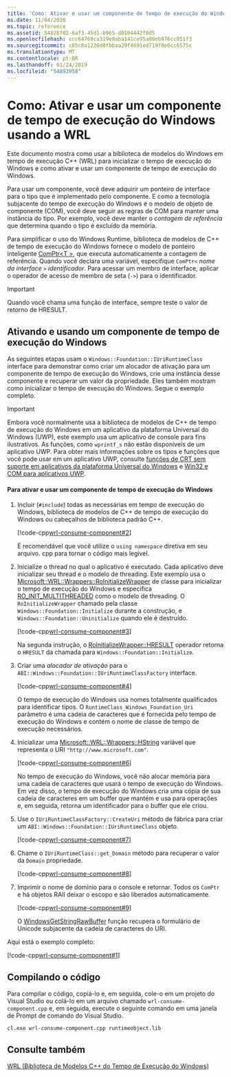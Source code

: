```yaml
---
title: 'Como: Ativar e usar um componente de tempo de execução do Windows usando a WRL'
ms.date: 11/04/2016
ms.topic: reference
ms.assetid: 54828f02-6af3-45d1-b965-d0104442f8d5
ms.openlocfilehash: ccc64769ca319e8aba141ce95a00eb876cc051f3
ms.sourcegitcommit: c85c8a1226d8fbbaa29f4691ed719f8e6cc6575c
ms.translationtype: MT
ms.contentlocale: pt-BR
ms.lasthandoff: 01/24/2019
ms.locfileid: "54893958"
---
```

# <a name="how-to-activate-and-use-a-windows-runtime-component-using-wrl"></a>Como: Ativar e usar um componente de tempo de execução do Windows usando a WRL

Este documento mostra como usar a biblioteca de modelos do Windows em tempo de execução C++ (WRL) para inicializar o tempo de execução do Windows e como ativar e usar um componente de tempo de execução do Windows.

Para usar um componente, você deve adquirir um ponteiro de interface para o tipo que é implementado pelo componente. E como a tecnologia subjacente do tempo de execução do Windows é o modelo de objeto de componente (COM), você deve seguir as regras de COM para manter uma instância do tipo. Por exemplo, você deve manter o *contagem de referência* que determina quando o tipo é excluído da memória.

Para simplificar o uso do Windows Runtime, biblioteca de modelos de C++ de tempo de execução do Windows fornece o modelo de ponteiro inteligente [ComPtr\<T >](comptr-class.md), que executa automaticamente a contagem de referência. Quando você declara uma variável, especifique `ComPtr<` *nome da interface* `>` *identificador*. Para acessar um membro de interface, aplicar o operador de acesso de membro de seta (`->`) para o identificador.

> [!IMPORTANT]
> Quando você chama uma função de interface, sempre teste o valor de retorno de HRESULT.

## <a name="activating-and-using-a-windows-runtime-component"></a>Ativando e usando um componente de tempo de execução do Windows

As seguintes etapas usam o `Windows::Foundation::IUriRuntimeClass` interface para demonstrar como criar um alocador de ativação para um componente de tempo de execução do Windows, crie uma instância desse componente e recuperar um valor da propriedade. Eles também mostram como inicializar o tempo de execução do Windows. Segue o exemplo completo.

> [!IMPORTANT]
> Embora você normalmente usa a biblioteca de modelos de C++ de tempo de execução do Windows em um aplicativo da plataforma Universal do Windows (UWP), este exemplo usa um aplicativo de console para fins ilustrativos. As funções, como `wprintf_s` não estão disponíveis de um aplicativo UWP. Para obter mais informações sobre os tipos e funções que você pode usar em um aplicativo UWP, consulte [funções de CRT sem suporte em aplicativos da plataforma Universal do Windows](../../cppcx/crt-functions-not-supported-in-universal-windows-platform-apps.md) e [Win32 e COM para aplicativos UWP](/uwp/win32-and-com/win32-and-com-for-uwp-apps).

#### <a name="to-activate-and-use-a-windows-runtime-component"></a>Para ativar e usar um componente de tempo de execução do Windows

1. Incluir (`#include`) todas as necessárias em tempo de execução do Windows, biblioteca de modelos de C++ de tempo de execução do Windows ou cabeçalhos de biblioteca padrão C++.

   [!code-cpp[wrl-consume-component#2](../codesnippet/CPP/how-to-activate-and-use-a-windows-runtime-component-using-wrl_1.cpp)]

   É recomendável que você utilize o `using namespace` diretiva em seu arquivo. cpp para tornar o código mais legível.

2. Inicialize o thread no qual o aplicativo é executado. Cada aplicativo deve inicializar seu thread e o modelo de threading. Este exemplo usa o [Microsoft::WRL::Wrappers::RoInitializeWrapper](roinitializewrapper-class.md) de classe para inicializar o tempo de execução do Windows e especifica [RO_INIT_MULTITHREADED](/windows/desktop/api/roapi/ne-roapi-ro_init_type) como o modelo de threading. O `RoInitializeWrapper` chamado pela classe `Windows::Foundation::Initialize` durante a construção, e `Windows::Foundation::Uninitialize` quando ele é destruído.

   [!code-cpp[wrl-consume-component#3](../codesnippet/CPP/how-to-activate-and-use-a-windows-runtime-component-using-wrl_2.cpp)]

   Na segunda instrução, o [RoInitializeWrapper::HRESULT](roinitializewrapper-class.md#hresult) operador retorna o `HRESULT` da chamada para `Windows::Foundation::Initialize`.

3. Criar uma *alocador de ativação* para o `ABI::Windows::Foundation::IUriRuntimeClassFactory` interface.

   [!code-cpp[wrl-consume-component#4](../codesnippet/CPP/how-to-activate-and-use-a-windows-runtime-component-using-wrl_3.cpp)]

   O tempo de execução do Windows usa nomes totalmente qualificados para identificar tipos. O `RuntimeClass_Windows_Foundation_Uri` parâmetro é uma cadeia de caracteres que é fornecida pelo tempo de execução do Windows e contém o nome de classe de tempo de execução necessários.

4. Inicializar uma [Microsoft::WRL::Wrappers::HString](hstring-class.md) variável que representa o URI `"http://www.microsoft.com"`.

   [!code-cpp[wrl-consume-component#6](../codesnippet/CPP/how-to-activate-and-use-a-windows-runtime-component-using-wrl_4.cpp)]

   No tempo de execução do Windows, você não alocar memória para uma cadeia de caracteres que usará o tempo de execução do Windows. Em vez disso, o tempo de execução do Windows cria uma cópia de sua cadeia de caracteres em um buffer que mantém e usa para operações e, em seguida, retorna um identificador para o buffer que ele criou.

5. Use o `IUriRuntimeClassFactory::CreateUri` método de fábrica para criar um `ABI::Windows::Foundation::IUriRuntimeClass` objeto.

   [!code-cpp[wrl-consume-component#7](../codesnippet/CPP/how-to-activate-and-use-a-windows-runtime-component-using-wrl_5.cpp)]

6. Chame o `IUriRuntimeClass::get_Domain` método para recuperar o valor da `Domain` propriedade.

   [!code-cpp[wrl-consume-component#8](../codesnippet/CPP/how-to-activate-and-use-a-windows-runtime-component-using-wrl_6.cpp)]

7. Imprimir o nome de domínio para o console e retornar. Todos os `ComPtr` e há objetos RAII deixar o escopo e são liberados automaticamente.

   [!code-cpp[wrl-consume-component#9](../codesnippet/CPP/how-to-activate-and-use-a-windows-runtime-component-using-wrl_7.cpp)]

   O [WindowsGetStringRawBuffer](/windows/desktop/api/winstring/nf-winstring-windowsgetstringrawbuffer) função recupera o formulário de Unicode subjacente da cadeia de caracteres do URI.

Aqui está o exemplo completo:

[!code-cpp[wrl-consume-component#1](../codesnippet/CPP/how-to-activate-and-use-a-windows-runtime-component-using-wrl_8.cpp)]

## <a name="compiling-the-code"></a>Compilando o código

Para compilar o código, copiá-lo e, em seguida, cole-o em um projeto do Visual Studio ou colá-lo em um arquivo chamado `wrl-consume-component.cpp` e, em seguida, execute o seguinte comando em uma janela de Prompt de comando do Visual Studio.

`cl.exe wrl-consume-component.cpp runtimeobject.lib`

## <a name="see-also"></a>Consulte também

[WRL (Biblioteca de Modelos C++ do Tempo de Execução do Windows)](windows-runtime-cpp-template-library-wrl.md)